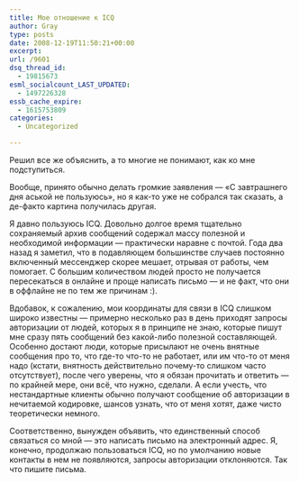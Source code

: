 ```yaml
---
title: Мое отношение к ICQ
author: Gray
type: posts
date: 2008-12-19T11:50:21+00:00
excerpt:
url: /9601
dsq_thread_id:
  - 19815673
esml_socialcount_LAST_UPDATED:
  - 1497226328
essb_cache_expire:
  - 1615753809
categories:
  - Uncategorized

---
```








Решил все же объяснить, а то многие не понимают, как ко мне подступиться.

Вообще, принято обычно делать громкие заявления &#8212; &#171;С завтрашнего дня аськой не пользуюсь&#187;, но я как-то уже не собрался так сказать, а де-факто картина получилась другая.

Я давно пользуюсь ICQ. Довольно долгое время тщательно сохраняемый архив сообщений содержал массу полезной и необходимой информации &#8212; практически наравне с почтой. Года два назад я заметил, что в подавляющем большинстве случаев постоянно включенный мессенджер скорее мешает, отрывая от работы, чем помогает. С большим количеством людей просто не получается пересекаться в онлайне и проще написать письмо &#8212; и не факт, что они в оффлайне не по тем же причинам :).

Вдобавок, к сожалению, мои координаты для связи в ICQ слишком широко известны &#8212; примерно несколько раз в день приходят запросы авторизации от людей, которых я в принципе не знаю, которые пишут мне сразу пять сообщений без какой-либо полезной составляющей. Особенно достают люди, которые присылают не очень внятные сообщения про то, что где-то что-то не работает, или им что-то от меня надо (кстати, внятность действительно почему-то слишком часто отсутствует), после чего уверены, что я обязан прочитать и ответить &#8212; по крайней мере, они всё, что нужно, сделали. А если учесть, что нестандартные клиенты обычно получают сообщение об авторизации в нечитаемой кодировке, шансов узнать, что от меня хотят, даже чисто теоретически немного.

Соответственно, вынужден объявить, что единственный способ связаться со мной &#8212; это написать письмо на электронный адрес. Я, конечно, продолжаю пользоваться ICQ, но по умолчанию новые контакты в нем не появляются, запросы авторизации отклоняются. Так что пишите письма.